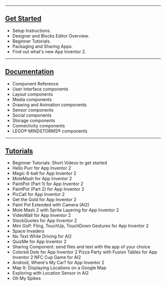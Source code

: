 

--------------------
 [Get Started](get-started.md)
--------------------
- Setup Instructions.
- Designer and Blocks Editor Overview.
- Beginner Tutorials.
- Packaging and Sharing Apps.
- Find out what's new App Inventor 2.


-----------------
 [Documentation](Documentation.md)
----------------
- Component Reference
- User Interface components
- Layout components
- Media components
- Drawing and Animation components
- Sensor components
- Social components
- Storage components
- Connectivity components
- LEGO® MINDSTORMS® components

-----------------
[Tutorials](Tutorials.md)
-----------------
- Beginner Tutorials: Short Videos to get started
- Hello Purr for App Inventor 2
- Magic 8-ball for App Inventor 2
- MoleMash for App Inventor 2
- PaintPot (Part 1) for App Inventor 2
- PaintPot (Part 2) for App Inventor 2
- PicCall for App Inventor 2
- Get the Gold for App Inventor 2
- Paint Pot Extended with Camera (AI2)
- Mole Mash 2 with Sprite Layering for App Inventor 2
- VideoWall for App Inventor 2
- StockQuotes for App Inventor 2
- Mini Golf: Fling, TouchUp, TouchDown Gestures for App Inventor 2
- Space Invaders
- No Text While Driving for AI2
- QuizMe for App Inventor 2
- Sharing Component: send files and text with the app of your choice
- Colored Dots for App Inventor 2
Pizza Party with Fusion Tables for App Inventor 2
NFC Cup Game for AI2
- Android, Where's My Car? for App Inventor 2
- Map It: Displaying Locations on a Google Map
- Exploring with Location Sensor in AI2
- Oh My Spikes
